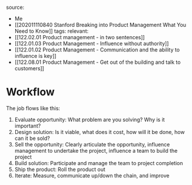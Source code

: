 source: 
- Me
- [[202011110840 Stanford Breaking into Product Management What You Need to Know]]
tags: 
relevant: 
- [[122.02.01 Product management - in two sentences]]
- [[122.01.03 Product Management - Influence without authority]]
- [[122.01.02 Product Management - Communication and the ability to influence is key]]
- [[122.08.01 Product Management - Get out of the building and talk to customers]]

# Workflow

The job flows like this:
1. Evaluate opportunity: What problem are you solving? Why is it important?
2. Design solution: Is it viable, what does it cost, how will it be done, how can it be sold?
3. Sell the opportunity: Clearly articulate the opportunity, influence management to undertake the project, influence a team to build the project
4. Build solution: Participate and manage the team to project completion
5. Ship the product: Roll the product out
6. Iterate: Measure, communicate up/down the chain, and improve
